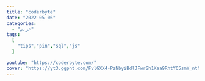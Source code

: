 ```yaml
---
title: "coderbyte"
date: "2022-05-06"
categories:
  - "عربي"
tags:
  [
    "tips","pin","sql","js"
  ]

youtube: "https://coderbyte.com/"
cover: "https://yt3.ggpht.com/FvlGXX4-PzNbyiBdlJFwrSh1Kaa9RhtY65smY_ntNtcUfKnwIOu9ItnvbWpW30dT-nrBSG7YElU=s48-c-k-c0x00ffffff-no-rj"
---
```

